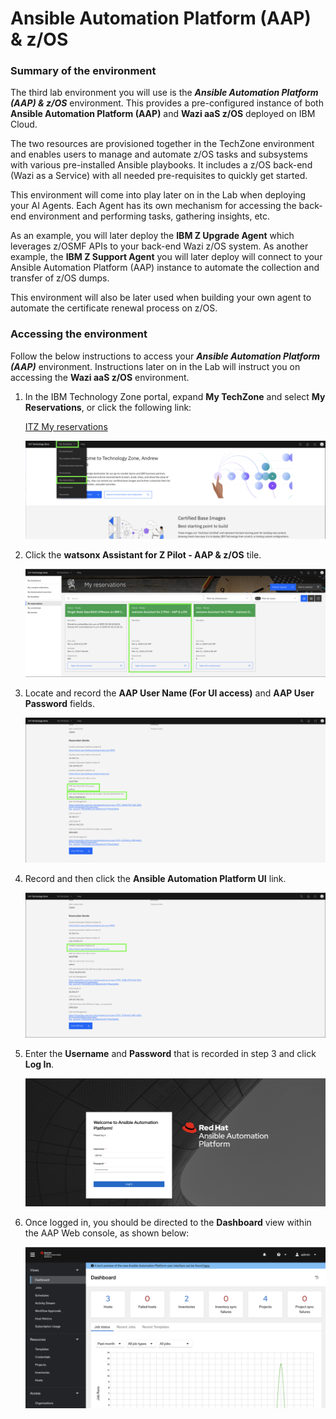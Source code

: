 # Ansible Automation Platform (AAP) & z/OS

### Summary of the environment

The third lab environment you will use is the ***Ansible Automation Platform (AAP) & z/OS*** environment. This provides a pre-configured instance of both **Ansible Automation Platform (AAP)** and **Wazi aaS z/OS** deployed on IBM Cloud.

The two resources are provisioned together in the TechZone environment and enables users to manage and automate z/OS tasks and subsystems with various pre-installed Ansible playbooks. It includes a z/OS back-end (Wazi as a Service) with all needed pre-requisites to quickly get started.

This environment will come into play later on in the Lab when deploying your AI Agents. Each Agent has its own mechanism for accessing the back-end environment and performing tasks, gathering insights, etc.

As an example, you will later deploy the **IBM Z Upgrade Agent** which leverages z/OSMF APIs to your back-end Wazi z/OS system. As another example, the **IBM Z Support Agent** you will later deploy will connect to your Ansible Automation Platform (AAP) instance to automate the collection and transfer of z/OS dumps.

This environment will also be later used when building your own agent to automate the certificate renewal process on z/OS.


### Accessing the environment

Follow the below instructions to access your ***Ansible Automation Platform (AAP)*** environment. Instructions later on in the Lab will instruct you on accessing the **Wazi aaS z/OS** environment.

1. In the IBM Technology Zone portal, expand **My TechZone** and select **My Reservations**, or click the following link:
   
    <a href="https://techzone.ibm.com/my/reservations" target="_blank">ITZ My reservations</a>

    ![](_attachments/aap_1.png)

2. Click the **watsonx Assistant for Z Pilot - AAP & z/OS** tile.
   
    ![](_attachments/aap_2.png)

3. Locate and record the **AAP User Name (For UI access)** and **AAP User Password** fields.

    ![](_attachments/aap_3.png)

4. Record and then click the **Ansible Automation Platform UI** link.
   
    ![](_attachments/aap_4.png)

5. Enter the **Username** and **Password** that is recorded in step 3 and click **Log In**.
   
    ![](_attachments/aap_5.png)
   
6. Once logged in, you should be directed to the **Dashboard** view within the AAP Web console, as shown below:
   
    ![](_attachments/aap_6.png)








